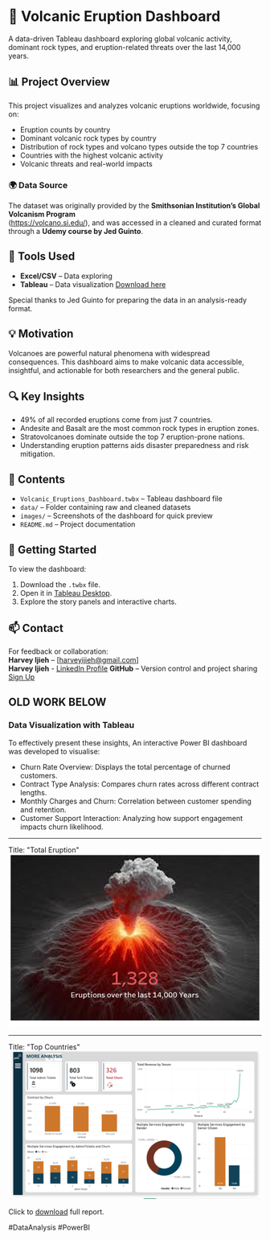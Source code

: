 # 🌋 Volcanic Eruption Dashboard

A data-driven Tableau dashboard exploring global volcanic activity, dominant rock types, and eruption-related threats over the last 14,000 years.

## 📊 Project Overview

This project visualizes and analyzes volcanic eruptions worldwide, focusing on:
- Eruption counts by country
- Dominant volcanic rock types by country
- Distribution of rock types and volcano types outside the top 7 countries
- Countries with the highest volcanic activity
- Volcanic threats and real-world impacts

### 🌍 Data Source

The dataset was originally provided by the **Smithsonian Institution’s Global Volcanism Program**  
(https://volcano.si.edu/), and was accessed in a cleaned and curated format through a **Udemy course by Jed Guinto**.

## 📌 Tools Used
- **Excel/CSV** – Data exploring 
- **Tableau** – Data visualization [Download here](https://www.tableau.com/products/public/download)

Special thanks to Jed Guinto for preparing the data in an analysis-ready format.

## 💡 Motivation

Volcanoes are powerful natural phenomena with widespread consequences. This dashboard aims to make volcanic data accessible, insightful, and actionable for both researchers and the general public.

## 🔍 Key Insights

- 49% of all recorded eruptions come from just 7 countries.
- Andesite and Basalt are the most common rock types in eruption zones.
- Stratovolcanoes dominate outside the top 7 eruption-prone nations.
- Understanding eruption patterns aids disaster preparedness and risk mitigation.








## 📁 Contents

- `Volcanic_Eruptions_Dashboard.twbx` – Tableau dashboard file
- `data/` – Folder containing raw and cleaned datasets
- `images/` – Screenshots of the dashboard for quick preview
- `README.md` – Project documentation


## 🚀 Getting Started

To view the dashboard:
1. Download the `.twbx` file.
2. Open it in [Tableau Desktop](https://www.tableau.com/).
3. Explore the story panels and interactive charts.


## 📫 Contact

For feedback or collaboration:  
**Harvey Ijieh** – [harveyijieh@gmail.com]  
**Harvey Ijieh** - [LinkedIn Profile](https://www.linkedin.com/in/harvey-ijieh-119091147/)
**GitHub** – Version control and project sharing  [Sign Up](https://github.com/)

## OLD WORK BELOW 

### Data Visualization with Tableau
To effectively present these insights, An interactive Power BI dashboard was developed to visualise:
- Churn Rate Overview: Displays the total percentage of churned customers.
- Contract Type Analysis: Compares churn rates across different contract lengths.
- Monthly Charges and Churn: Correlation between customer spending and retention.
- Customer Support Interaction: Analyzing how support engagement impacts churn likelihood.
---

Title: "Total Eruption"
![Total Eruption](https://github.com/Harveyijieh/Volcano-Insights-Tableau/blob/main/Eruption%20Total.png)

---
Title: "Top Countries"
![Churn Dashboard](https://github.com/Harveyijieh/Customer-Churn-and-Retention-Analysis/blob/main/Churn%20Dashboard%20Analysis%202.png)


Click to [download](https://github.com/Harveyijieh/Customer-Churn-and-Retention-Analysis/blob/main/Customer%20Churn%20Analysis%20PWC.pbix) full report. 

#DataAnalysis #PowerBI
